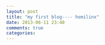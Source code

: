 ```yaml
---
layout: post
title: "my first blog---- homilinx"
date: 2013-06-11 23:40
comments: true
categories: 
---
```


